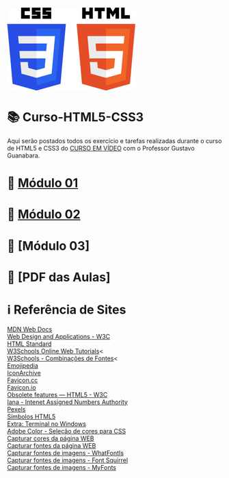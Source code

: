 ![image](https://github.com/leosviana/Curso-Html5-Css3/blob/main/html-css/extras/CSS3_and_HTML5-300.jpg)

# :books: Curso-HTML5-CSS3

Aqui serão postados todos os exercício e tarefas realizadas durante o curso de HTML5 e CSS3 do [CURSO EM VÍDEO](https://www.youtube.com/playlist?list=PLHz_AreHm4dkZ9-atkcmcBaMZdmLHft8n) com o Professor Gustavo Guanabara.

# :file_folder: [Módulo 01](https://github.com/leosviana/Curso-Html5-Css3/blob/main/html-css/Modulo%201/README.md)<br>
# :file_folder: [Módulo 02](https://github.com/leosviana/Curso-Html5-Css3/blob/main/html-css/Modulo%202/README.md)<br>
# :file_folder: [Módulo 03]<!-- (https://github.com/leosviana/Curso-Html5-Css3/blob/main/html-css/Modulo%203/README.md) --><br>
# :file_folder: [PDF das Aulas]<!-- (https://github.com/leosviana/Curso-Html5-Css3/tree/main/html-css/aulas-pdf) --><br>

# :information_source: Referência de Sites
[MDN Web Docs](https://developer.mozilla.org/pt-BR/) <a target="blank_"><br>
[Web Design and Applications - W3C](https://www.w3.org/standards/webdesign/)<br>
[HTML Standard](https://html.spec.whatwg.org/)<br>
[W3Schools Online Web Tutorials](https://www.w3schools.com/)<<br>
[W3Schools - Combinações de Fontes](https://www.w3schools.com/cssref/css_websafe_fonts.php)<<br>
[Emojipedia](https://emojipedia.org/)<br>
[IconArchive](https://iconarchive.com/)<br>
[Favicon.cc](https://www.favicon.cc/)<br>
[Favicon.io](https://favicon.io/)<br>
[Obsolete features — HTML5 - W3C](https://www.w3.org/TR/2014/REC-html5-20141028/obsolete.html)<br>
[Iana - Intenet Assigned Numbers Authority](https://www.iana.org/assignments/media-types/media-types.xhtml)<br>
[Pexels](https://www.pexels.com/pt-br/)<br>
[Símbolos HTML5](https://erikasarti.com/html/dingbats-simbolos-desenhos/)<br>
[Extra: Terminal no Windows](https://blog.cod3r.com.br/terminal-no-windows/)<br>
[Adobe Color - Seleção de cores para CSS](https://color.adobe.com/pt/)<br>
[Capturar cores da página WEB](https://chrome.google.com/webstore/detail/colorzilla/bhlhnicpbhignbdhedgjhgdocnmhomnp?hl=pt-BR)<br>
[Capturar fontes da página WEB](https://chrome.google.com/webstore/detail/fonts-ninja/eljapbgkmlngdpckoiiibecpemleclhh?hl=pt-br)<br>
[Capturar fontes de imagens - WhatFontIs](https://www.whatfontis.com/)<br>
[Capturar fontes de imagens - Font Squirrel](https://www.fontsquirrel.com/)<br>
[Capturar fontes de imagens - MyFonts](https://www.myfonts.com/)<br>